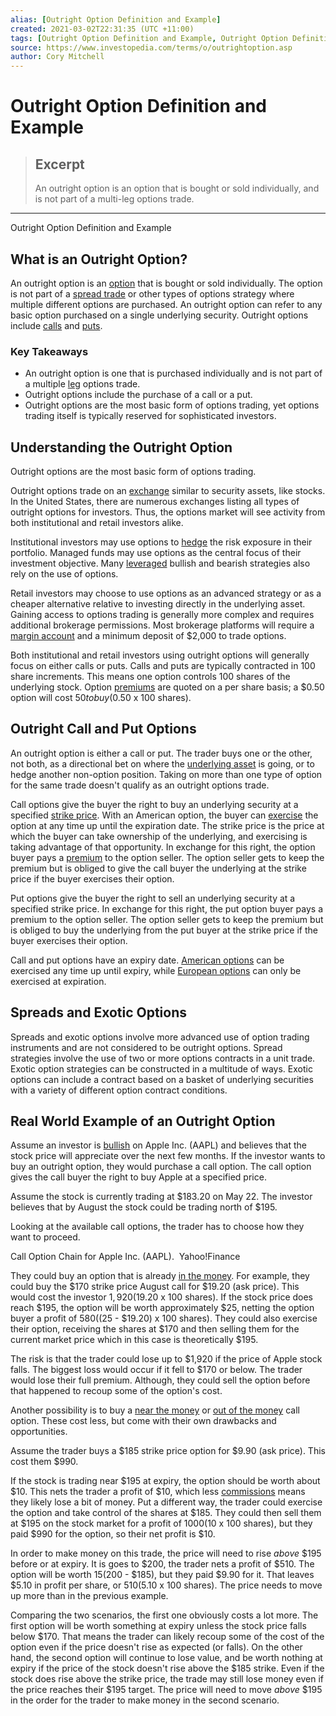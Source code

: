 ```yaml
---
alias: [Outright Option Definition and Example]
created: 2021-03-02T22:31:35 (UTC +11:00)
tags: [Outright Option Definition and Example, Outright Option Definition and Example]
source: https://www.investopedia.com/terms/o/outrightoption.asp
author: Cory Mitchell
---
```


# Outright Option Definition and Example

> ## Excerpt
> An outright option is an option that is bought or sold individually, and is not part of a multi-leg options trade.

---

Outright Option Definition and Example
## What is an Outright Option?

An outright option is an [option](https://www.investopedia.com/terms/o/option.asp) that is bought or sold individually. The option is not part of a [spread trade](https://www.investopedia.com/articles/active-trading/032614/which-vertical-option-spread-should-you-use.asp) or other types of options strategy where multiple different options are purchased. An outright option can refer to any basic option purchased on a single underlying security. Outright options include [calls](https://www.investopedia.com/terms/c/calloption.asp) and [puts](https://www.investopedia.com/terms/p/putoption.asp).

### Key Takeaways

-   An outright option is one that is purchased individually and is not part of a multiple [leg](https://www.investopedia.com/terms/l/leg.asp) options trade.
-   Outright options include the purchase of a call or a put.
-   Outright options are the most basic form of options trading, yet options trading itself is typically reserved for sophisticated investors.

## Understanding the Outright Option

Outright options are the most basic form of options trading.

Outright options trade on an [exchange](https://www.investopedia.com/terms/e/exchange.asp) similar to security assets, like stocks. In the United States, there are numerous exchanges listing all types of outright options for investors. Thus, the options market will see activity from both institutional and retail investors alike.

Institutional investors may use options to [hedge](https://www.investopedia.com/terms/h/hedge.asp) the risk exposure in their portfolio. Managed funds may use options as the central focus of their investment objective. Many [leveraged](https://www.investopedia.com/terms/l/leverage.asp) bullish and bearish strategies also rely on the use of options.

Retail investors may choose to use options as an advanced strategy or as a cheaper alternative relative to investing directly in the underlying asset. Gaining access to options trading is generally more complex and requires additional brokerage permissions. Most brokerage platforms will require a [margin account](https://www.investopedia.com/terms/m/marginaccount.asp) and a minimum deposit of $2,000 to trade options.

Both institutional and retail investors using outright options will generally focus on either calls or puts. Calls and puts are typically contracted in 100 share increments. This means one option controls 100 shares of the underlying stock. Option [premiums](https://www.investopedia.com/terms/p/premium.asp) are quoted on a per share basis; a $0.50 option will cost $50 to buy ($0.50 x 100 shares).

## Outright Call and Put Options

An outright option is either a call or put. The trader buys one or the other, not both, as a directional bet on where the [underlying asset](https://www.investopedia.com/terms/u/underlying-asset.asp) is going, or to hedge another non-option position. Taking on more than one type of option for the same trade doesn't qualify as an outright options trade.

Call options give the buyer the right to buy an underlying security at a specified [strike price](https://www.investopedia.com/terms/s/strikeprice.asp). With an American option, the buyer can [exercise](https://www.investopedia.com/terms/e/exercise.asp) the option at any time up until the expiration date. The strike price is the price at which the buyer can take ownership of the underlying, and exercising is taking advantage of that opportunity. In exchange for this right, the option buyer pays a [premium](https://www.investopedia.com/terms/p/premium.asp) to the option seller. The option seller gets to keep the premium but is obliged to give the call buyer the underlying at the strike price if the buyer exercises their option.

Put options give the buyer the right to sell an underlying security at a specified strike price. In exchange for this right, the put option buyer pays a premium to the option seller. The option seller gets to keep the premium but is obliged to buy the underlying from the put buyer at the strike price if the buyer exercises their option.

Call and put options have an expiry date. [American options](https://www.investopedia.com/terms/a/americanoption.asp) can be exercised any time up until expiry, while [European options](https://www.investopedia.com/terms/e/europeanoption.asp) can only be exercised at expiration.

## Spreads and Exotic Options

Spreads and exotic options involve more advanced use of option trading instruments and are not considered to be outright options. Spread strategies involve the use of two or more options contracts in a unit trade. Exotic option strategies can be constructed in a multitude of ways. Exotic options can include a contract based on a basket of underlying securities with a variety of different option contract conditions.

## Real World Example of an Outright Option

Assume an investor is [bullish](https://www.investopedia.com/terms/b/bull.asp) on Apple Inc. (AAPL) and believes that the stock price will appreciate over the next few months. If the investor wants to buy an outright option, they would purchase a call option. The call option gives the call buyer the right to buy Apple at a specified price.

Assume the stock is currently trading at $183.20 on May 22. The investor believes that by August the stock could be trading north of $195.

Looking at the available call options, the trader has to choose how they want to proceed.

Call Option Chain for Apple Inc. (AAPL).  Yahoo!Finance

They could buy an option that is already [in the money](https://www.investopedia.com/terms/i/inthemoney.asp). For example, they could buy the $170 strike price August call for $19.20 (ask price). This would cost the investor $1,920 ($19.20 x 100 shares). If the stock price does reach $195, the option will be worth approximately $25, netting the option buyer a profit of $580 (($25 - $19.20) x 100 shares). They could also exercise their option, receiving the shares at $170 and then selling them for the current market price which in this case is theoretically $195.

The risk is that the trader could lose up to $1,920 if the price of Apple stock falls. The biggest loss would occur if it fell to $170 or below. The trader would lose their full premium. Although, they could sell the option before that happened to recoup some of the option's cost.

Another possibility is to buy a [near the money](https://www.investopedia.com/terms/n/near-the-money.asp) or [out of the money](https://www.investopedia.com/terms/o/outofthemoney.asp) call option. These cost less, but come with their own drawbacks and opportunities.

Assume the trader buys a $185 strike price option for $9.90 (ask price). This cost them $990.

If the stock is trading near $195 at expiry, the option should be worth about $10. This nets the trader a profit of $10, which less [commissions](https://www.investopedia.com/terms/c/commission.asp) means they likely lose a bit of money. Put a different way, the trader could exercise the option and take control of the shares at $185. They could then sell them at $195 on the stock market for a profit of $1000 ($10 x 100 shares), but they paid $990 for the option, so their net profit is $10.

In order to make money on this trade, the price will need to rise _above_ $195 before or at expiry. It is goes to $200, the trader nets a profit of $510. The option will be worth $15 ($200 - $185), but they paid $9.90 for it. That leaves $5.10 in profit per share, or $510 ($5.10 x 100 shares). The price needs to move up more than in the previous example.

Comparing the two scenarios, the first one obviously costs a lot more. The first option will be worth something at expiry unless the stock price falls below $170. That means the trader can likely recoup some of the cost of the option even if the price doesn't rise as expected (or falls). On the other hand, the second option will continue to lose value, and be worth nothing at expiry if the price of the stock doesn't rise above the $185 strike. Even if the stock does rise above the strike price, the trade may still lose money even if the price reaches their $195 target. The price will need to move _above_ $195 in the order for the trader to make money in the second scenario.
